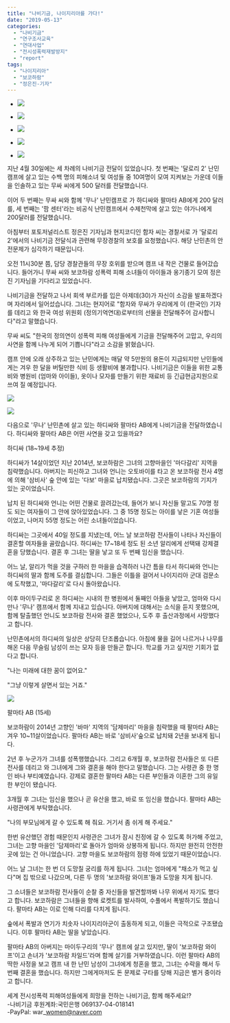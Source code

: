 ```yaml
---
title: "나비기금, 나이지리아를 가다!"
date: "2019-05-13"
categories: 
  - "나비기금"
  - "연구조사교육"
  - "연대사업"
  - "전시성폭력재발방지"
  - "report"
tags: 
  - "나이지리아"
  - "보코하람"
  - "정은진-기자"
---
```


- ![](https://womenandwar.net/kr/wp-content/uploads/2019/05/1557713513043.jpg)
    
- ![](https://womenandwar.net/kr/wp-content/uploads/2019/05/1557713515679.jpg)
    
- ![](https://womenandwar.net/kr/wp-content/uploads/2019/05/1557713511135.jpg)
    
- ![](https://womenandwar.net/kr/wp-content/uploads/2019/05/1557713519418.jpg)
    
- ![](https://womenandwar.net/kr/wp-content/uploads/2019/05/1557713517570.jpg)
    

지난 4월 30일에는 세 차례의 나비기금 전달이 있었습니다. 첫 번째는 '달로리 2' 난민캠프에 살고 있는 수백 명의 피해소녀 및 여성들 중 10여명이 모여 지켜보는 가운데 이들을 인솔하고 있는 무싸 씨에게 500 달러를 전달했습니다.

이어 두 번째는 무싸 씨와 함께 '무나' 난민캠프로 가 하디싸와 팔마타 AB에게 200 달러를, 세 번째는 '팜 센터'라는 비공식 난민캠프에서 수제천막에 살고 있는 야가나에게 200달러를 전달했습니다.

아침부터 포토저널리스트 정은진 기자님과 현지코디인 함자 씨는 경찰서로 가 '달로리 2'에서의 나비기금 전달식과 관련해 무장경찰의 보호를 요청했습니다. 해당 난민촌의 안전문제가 심각하기 때문입니다.

오전 11시30분 쯤, 담당 경찰관들의 무장 호위를 받으며 캠프 내 작은 건물로 들어갔습니다. 들어가니 무싸 씨와 보코하람 성폭력 피해 소녀들이 아이들과 옹기종기 모여 정은진 기자님을 기다리고 있었습니다.

나비기금을 전달하고 나서 회색 부르카를 입은 아제데(30)가 자신이 소감을 발표하겠다며 자리에서 일어섰습니다. 그녀는 현지어로 "함자와 무싸가 우리에게 이 (한국인) 기자를 데리고 와 한국 여성 위원회 (정의기억연대)로부터의 선물을 전달해주어 감사합니다"라고 말했습니다.

무싸 씨도 "한국의 정의연이 성폭력 피해 여성들에게 기금을 전달해주어 고맙고, 우리의 사연을 함께 나누게 되어 기쁩니다"라고 소감을 밝혔습니다.

캠프 안에 오래 상주하고 있는 난민에게는 매달 약 5만원의 용돈이 지급되지만 난민들에게는 겨우 한 달을 버틸만한 식비 등 생활비에 불과합니다. 나비기금은 이들을 위한 교통비와 병원비 (엄마와 아이들), 옷이나 모자를 만들기 위한 재료비 등 긴급현금지원으로 쓰여 질 예정입니다.

![](https://womenandwar.net/kr/wp-content/uploads/2019/05/1557713634052.jpg)

![](https://womenandwar.net/kr/wp-content/uploads/2019/05/1557713635829.jpg)

다음으로 '무나' 난민촌에 살고 있는 하디싸와 팔마타 AB에게 나비기금을 전달하였습니다. 하디싸와 팔마타 AB은 어떤 사연을 갖고 있을까요?

하디싸 (18~19세 추정)

하디싸가 14살이었던 지난 2014년, 보코하람은 그녀의 고향마을인 '마다갈리' 지역을 침략했습니다. 아버지는 피신하고 그녀와 언니는 오토바이를 타고 온 보코하람 전사 4명에 의해 '삼비사' 숲 안에 있는 '다보' 마을로 납치됐습니다. 그곳은 보코하람의 기지가 있는 곳이었습니다.

납치 된 하디싸와 언니는 어떤 건물로 끌려갔는데, 들어가 보니 자신들 말고도 70명 정도 되는 여자들이 그 안에 앉아있었습니다. 그 중 15명 정도는 아이를 낳은 기혼 여성들이었고, 나머지 55명 정도는 어린 소녀들이었습니다.

하디싸는 그곳에서 40일 정도를 지냈는데, 어느 날 보코하람 전사들이 나타나 자신들이 결혼할 여자들을 골랐습니다. 하디싸는 17~18세 정도 된 소년 알리에게 선택돼 강제결혼을 당했습니다. 결혼 후 그녀는 딸을 낳고 또 두 번째 임신을 했습니다.

어느 날, 알리가 먹을 것을 구하러 한 마을을 습격하러 나간 틈을 타서 하디싸와 언니는 하디싸의 딸과 함께 도주를 결심합니다. 그들은 이틀을 걸어서 나이지리아 군대 검문소에 도착했고, '마다갈리'로 다시 돌아왔습니다.

이후 마이두구리로 온 하디싸는 시내의 한 병원에서 둘째인 아들을 낳았고, 엄마와 다시 만나 '무나' 캠프에서 함께 지내고 있습니다. 아버지에 대해서는 소식을 듣지 못했으며, 함께 탈출했던 언니도 보코하람 전사와 결혼 했었으나, 도주 후 출산과정에서 사망했다고 합니다.

난민촌에서의 하디싸의 일상은 상당히 단조롭습니다. 아침에 물을 길어 나르거나 나무를 해온 다음 무슬림 남성이 쓰는 모자 등을 만들곤 합니다. 학교를 가고 싶지만 기회가 없다고 합니다.

"나는 미래에 대한 꿈이 없어요."

"그냥 이렇게 살면서 있는 거죠."

![](https://womenandwar.net/kr/wp-content/uploads/2019/05/1557713637395.jpg)

팔마타 AB (15세)

보코하람이 2014년 고향인 '바마' 지역의 '담제마리' 마을을 침략했을 때 팔마타 AB는 겨우 10~11살이었습니다. 팔마타 AB는 바로 '삼비사'숲으로 납치돼 2년을 보내게 됩니다.

2년 후 누군가가 그녀를 성폭행했습니다. 그리고 6개월 후, 보코하람 전사들은 또 다른 전사를 데리고 와 그녀에게 그와 결혼을 해야 한다고 말했습니다. 그는 사령관 중 한 명인 바나 부티예였습니다. 강제로 결혼한 팔마타 AB는 다른 부인들과 이혼한 그의 유일한 부인이 됐습니다.

3개월 후 그녀는 임신을 했으나 곧 유산을 했고, 바로 또 임신을 했습니다. 팔마타 AB는 사령관에게 부탁했습니다.

"나의 부모님에게 갈 수 있도록 해 줘요. 거기서 좀 쉬게 해 주세요."

한번 유산했던 경험 때문인지 사령관은 그녀가 잠시 친정에 갈 수 있도록 허가해 주었고, 그녀는 고향 마을인 '담제마리'로 돌아가 엄마와 상봉하게 됩니다. 하지만 완전히 안전한 곳에 있는 건 아니었습니다. 고향 마을도 보코하람의 점령 하에 있었기 때문이었습니다.

어느 날 그녀는 한 번 더 도망칠 궁리를 하게 됩니다. 그녀는 엄마에게 "채소가 먹고 싶다"며 집 밖으로 나갔으며, 다른 두 명의 '보코하람 와이프'들과 도망을 치게 됩니다.

그 소녀들은 보코하람 전사들이 순찰 중 자신들을 발견할까봐 나무 위에서 자기도 했다고 합니다. 보코하람은 그녀들을 향해 로켓트를 발사하여, 수풀에서 폭발하기도 했습니다. 팔마타 AB는 이로 인해 다리를 다치게 됩니다.

숲에서 폭발과 연기가 치솟자 나이지리아군이 출동하게 되고, 이들은 극적으로 구조됐습니다. 이후 팔마타 AB는 딸을 낳았습니다.

팔마타 AB의 아버지는 마이두구리의 '무나' 캠프에 살고 있지만, 딸이 '보코하람 와이프'이고 손녀가 '보코하람 차일드'라며 함께 살기를 거부하였습니다. 이런 팔마타 AB의 딱한 사정을 보고 캠프 내 한 난민 남성이 그녀에게 청혼을 했고, 그녀는 수락을 해서 두 번째 결혼을 했습니다. 하지만 그에게마저도 돈 문제로 구타를 당해 지금은 별거 중이라고 합니다.

세계 전시성폭력 피해여성들에게 희망을 전하는 나비기금, 함께 해주세요!?  
\-나비기금 후원계좌:국민은행 069137-04-018141  
\-PayPal: war\_women@naver.com
